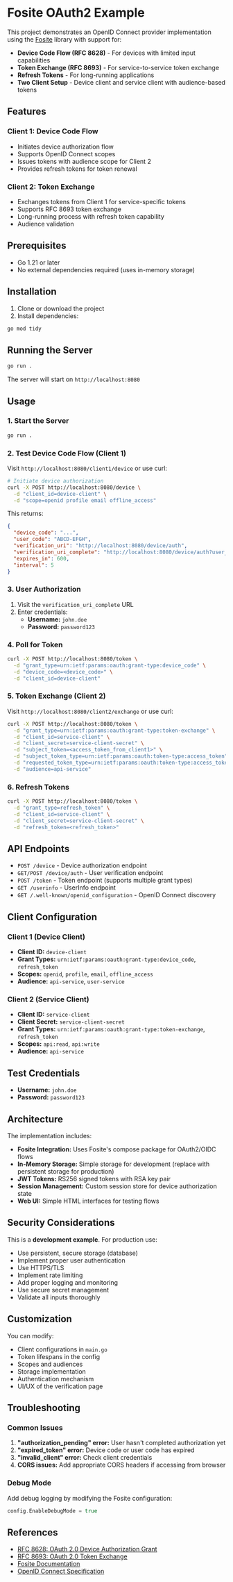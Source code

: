 # Fosite OAuth2 Example

This project demonstrates an OpenID Connect provider implementation using the [Fosite](https://github.com/ory/fosite) library with support for:

- **Device Code Flow (RFC 8628)** - For devices with limited input capabilities
- **Token Exchange (RFC 8693)** - For service-to-service token exchange
- **Refresh Tokens** - For long-running applications
- **Two Client Setup** - Device client and service client with audience-based tokens

## Features

### Client 1: Device Code Flow
- Initiates device authorization flow
- Supports OpenID Connect scopes
- Issues tokens with audience scope for Client 2
- Provides refresh tokens for token renewal

### Client 2: Token Exchange
- Exchanges tokens from Client 1 for service-specific tokens
- Supports RFC 8693 token exchange
- Long-running process with refresh token capability
- Audience validation

## Prerequisites

- Go 1.21 or later
- No external dependencies required (uses in-memory storage)

## Installation

1. Clone or download the project
2. Install dependencies:
```bash
go mod tidy
```

## Running the Server

```bash
go run .
```

The server will start on `http://localhost:8080`

## Usage

### 1. Start the Server
```bash
go run .
```

### 2. Test Device Code Flow (Client 1)

Visit `http://localhost:8080/client1/device` or use curl:

```bash
# Initiate device authorization
curl -X POST http://localhost:8080/device \
  -d "client_id=device-client" \
  -d "scope=openid profile email offline_access"
```

This returns:
```json
{
  "device_code": "...",
  "user_code": "ABCD-EFGH",
  "verification_uri": "http://localhost:8080/device/auth",
  "verification_uri_complete": "http://localhost:8080/device/auth?user_code=ABCD-EFGH",
  "expires_in": 600,
  "interval": 5
}
```

### 3. User Authorization

1. Visit the `verification_uri_complete` URL
2. Enter credentials:
   - **Username:** `john.doe`
   - **Password:** `password123`

### 4. Poll for Token

```bash
curl -X POST http://localhost:8080/token \
  -d "grant_type=urn:ietf:params:oauth:grant-type:device_code" \
  -d "device_code=<device_code>" \
  -d "client_id=device-client"
```

### 5. Token Exchange (Client 2)

Visit `http://localhost:8080/client2/exchange` or use curl:

```bash
curl -X POST http://localhost:8080/token \
  -d "grant_type=urn:ietf:params:oauth:grant-type:token-exchange" \
  -d "client_id=service-client" \
  -d "client_secret=service-client-secret" \
  -d "subject_token=<access_token_from_client1>" \
  -d "subject_token_type=urn:ietf:params:oauth:token-type:access_token" \
  -d "requested_token_type=urn:ietf:params:oauth:token-type:access_token" \
  -d "audience=api-service"
```

### 6. Refresh Tokens

```bash
curl -X POST http://localhost:8080/token \
  -d "grant_type=refresh_token" \
  -d "client_id=service-client" \
  -d "client_secret=service-client-secret" \
  -d "refresh_token=<refresh_token>"
```

## API Endpoints

- `POST /device` - Device authorization endpoint
- `GET/POST /device/auth` - User verification endpoint
- `POST /token` - Token endpoint (supports multiple grant types)
- `GET /userinfo` - UserInfo endpoint
- `GET /.well-known/openid_configuration` - OpenID Connect discovery

## Client Configuration

### Client 1 (Device Client)
- **Client ID:** `device-client`
- **Grant Types:** `urn:ietf:params:oauth:grant-type:device_code`, `refresh_token`
- **Scopes:** `openid`, `profile`, `email`, `offline_access`
- **Audience:** `api-service`, `user-service`

### Client 2 (Service Client)
- **Client ID:** `service-client`
- **Client Secret:** `service-client-secret`
- **Grant Types:** `urn:ietf:params:oauth:grant-type:token-exchange`, `refresh_token`
- **Scopes:** `api:read`, `api:write`
- **Audience:** `api-service`

## Test Credentials

- **Username:** `john.doe`
- **Password:** `password123`

## Architecture

The implementation includes:

- **Fosite Integration:** Uses Fosite's compose package for OAuth2/OIDC flows
- **In-Memory Storage:** Simple storage for development (replace with persistent storage for production)
- **JWT Tokens:** RS256 signed tokens with RSA key pair
- **Session Management:** Custom session store for device authorization state
- **Web UI:** Simple HTML interfaces for testing flows

## Security Considerations

This is a **development example**. For production use:

- Use persistent, secure storage (database)
- Implement proper user authentication
- Use HTTPS/TLS
- Implement rate limiting
- Add proper logging and monitoring
- Use secure secret management
- Validate all inputs thoroughly

## Customization

You can modify:

- Client configurations in `main.go`
- Token lifespans in the config
- Scopes and audiences
- Storage implementation
- Authentication mechanism
- UI/UX of the verification page

## Troubleshooting

### Common Issues

1. **"authorization_pending" error:** User hasn't completed authorization yet
2. **"expired_token" error:** Device code or user code has expired
3. **"invalid_client" error:** Check client credentials
4. **CORS issues:** Add appropriate CORS headers if accessing from browser

### Debug Mode

Add debug logging by modifying the Fosite configuration:

```go
config.EnableDebugMode = true
```

## References

- [RFC 8628: OAuth 2.0 Device Authorization Grant](https://tools.ietf.org/html/rfc8628)
- [RFC 8693: OAuth 2.0 Token Exchange](https://tools.ietf.org/html/rfc8693)
- [Fosite Documentation](https://github.com/ory/fosite)
- [OpenID Connect Specification](https://openid.net/connect/)
